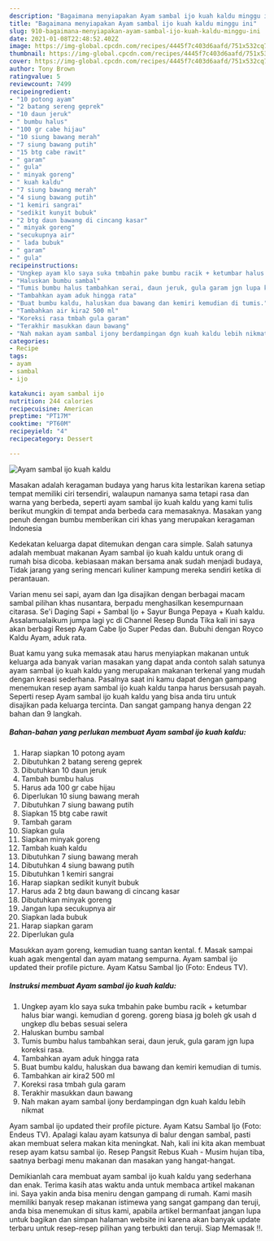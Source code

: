 ```yaml
---
description: "Bagaimana menyiapakan Ayam sambal ijo kuah kaldu minggu ini"
title: "Bagaimana menyiapakan Ayam sambal ijo kuah kaldu minggu ini"
slug: 910-bagaimana-menyiapakan-ayam-sambal-ijo-kuah-kaldu-minggu-ini
date: 2021-01-08T22:48:52.402Z
image: https://img-global.cpcdn.com/recipes/4445f7c403d6aafd/751x532cq70/ayam-sambal-ijo-kuah-kaldu-foto-resep-utama.jpg
thumbnail: https://img-global.cpcdn.com/recipes/4445f7c403d6aafd/751x532cq70/ayam-sambal-ijo-kuah-kaldu-foto-resep-utama.jpg
cover: https://img-global.cpcdn.com/recipes/4445f7c403d6aafd/751x532cq70/ayam-sambal-ijo-kuah-kaldu-foto-resep-utama.jpg
author: Tony Brown
ratingvalue: 5
reviewcount: 7499
recipeingredient:
- "10 potong ayam"
- "2 batang sereng geprek"
- "10 daun jeruk"
- " bumbu halus"
- "100 gr cabe hijau"
- "10 siung bawang merah"
- "7 siung bawang putih"
- "15 btg cabe rawit"
- " garam"
- " gula"
- " minyak goreng"
- " kuah kaldu"
- "7 siung bawang merah"
- "4 siung bawang putih"
- "1 kemiri sangrai"
- "sedikit kunyit bubuk"
- "2 btg daun bawang di cincang kasar"
- " minyak goreng"
- "secukupnya air"
- " lada bubuk"
- " garam"
- " gula"
recipeinstructions:
- "Ungkep ayam klo saya suka tmbahin pake bumbu racik + ketumbar halus biar wangi. kemudian d goreng. goreng biasa jg boleh gk usah d ungkep dlu bebas sesuai selera"
- "Haluskan bumbu sambal"
- "Tumis bumbu halus tambahkan serai, daun jeruk, gula garam jgn lupa koreksi rasa."
- "Tambahkan ayam aduk hingga rata"
- "Buat bumbu kaldu, haluskan dua bawang dan kemiri kemudian di tumis."
- "Tambahkan air kira2 500 ml"
- "Koreksi rasa tmbah gula garam"
- "Terakhir masukkan daun bawang"
- "Nah makan ayam sambal ijony berdampingan dgn kuah kaldu lebih nikmat"
categories:
- Recipe
tags:
- ayam
- sambal
- ijo

katakunci: ayam sambal ijo 
nutrition: 244 calories
recipecuisine: American
preptime: "PT17M"
cooktime: "PT60M"
recipeyield: "4"
recipecategory: Dessert

---
```



![Ayam sambal ijo kuah kaldu](https://img-global.cpcdn.com/recipes/4445f7c403d6aafd/751x532cq70/ayam-sambal-ijo-kuah-kaldu-foto-resep-utama.jpg)

Masakan adalah keragaman budaya yang harus kita lestarikan karena setiap tempat memiliki ciri tersendiri, walaupun namanya sama tetapi rasa dan warna yang berbeda, seperti ayam sambal ijo kuah kaldu yang kami tulis berikut mungkin di tempat anda berbeda cara memasaknya. Masakan yang penuh dengan bumbu memberikan ciri khas yang merupakan keragaman Indonesia

Kedekatan keluarga dapat ditemukan dengan cara simple. Salah satunya adalah membuat makanan Ayam sambal ijo kuah kaldu untuk orang di rumah bisa dicoba. kebiasaan makan bersama anak sudah menjadi budaya, Tidak jarang yang sering mencari kuliner kampung mereka sendiri ketika di perantauan.

Varian menu sei sapi, ayam dan Iga disajikan dengan berbagai macam sambal pilihan khas nusantara, berpadu menghasilkan kesempurnaan citarasa. Se&#39;i Daging Sapi + Sambal Ijo + Sayur Bunga Pepaya + Kuah kaldu. Assalamualaikum jumpa lagi yc di Channel Resep Bunda Tika kali ini saya akan berbagi Resep Ayam Cabe Ijo Super Pedas dan. Bubuhi dengan Royco Kaldu Ayam, aduk rata.

Buat kamu yang suka memasak atau harus menyiapkan makanan untuk keluarga ada banyak varian masakan yang dapat anda contoh salah satunya ayam sambal ijo kuah kaldu yang merupakan makanan terkenal yang mudah dengan kreasi sederhana. Pasalnya saat ini kamu dapat dengan gampang menemukan resep ayam sambal ijo kuah kaldu tanpa harus bersusah payah.
Seperti resep Ayam sambal ijo kuah kaldu yang bisa anda tiru untuk disajikan pada keluarga tercinta. Dan sangat gampang hanya dengan 22 bahan dan 9 langkah.


<!--inarticleads1-->

##### Bahan-bahan yang perlukan membuat Ayam sambal ijo kuah kaldu:

1. Harap siapkan 10 potong ayam
1. Dibutuhkan 2 batang sereng geprek
1. Dibutuhkan 10 daun jeruk
1. Tambah  bumbu halus
1. Harus ada 100 gr cabe hijau
1. Diperlukan 10 siung bawang merah
1. Dibutuhkan 7 siung bawang putih
1. Siapkan 15 btg cabe rawit
1. Tambah  garam
1. Siapkan  gula
1. Siapkan  minyak goreng
1. Tambah  kuah kaldu
1. Dibutuhkan 7 siung bawang merah
1. Dibutuhkan 4 siung bawang putih
1. Dibutuhkan 1 kemiri sangrai
1. Harap siapkan sedikit kunyit bubuk
1. Harus ada 2 btg daun bawang di cincang kasar
1. Dibutuhkan  minyak goreng
1. Jangan lupa secukupnya air
1. Siapkan  lada bubuk
1. Harap siapkan  garam
1. Diperlukan  gula


Masukkan ayam goreng, kemudian tuang santan kental. f. Masak sampai kuah agak mengental dan ayam matang sempurna. Ayam sambal ijo updated their profile picture. Ayam Katsu Sambal Ijo (Foto: Endeus TV). 

<!--inarticleads2-->

##### Instruksi membuat  Ayam sambal ijo kuah kaldu:

1. Ungkep ayam klo saya suka tmbahin pake bumbu racik + ketumbar halus biar wangi. kemudian d goreng. goreng biasa jg boleh gk usah d ungkep dlu bebas sesuai selera
1. Haluskan bumbu sambal
1. Tumis bumbu halus tambahkan serai, daun jeruk, gula garam jgn lupa koreksi rasa.
1. Tambahkan ayam aduk hingga rata
1. Buat bumbu kaldu, haluskan dua bawang dan kemiri kemudian di tumis.
1. Tambahkan air kira2 500 ml
1. Koreksi rasa tmbah gula garam
1. Terakhir masukkan daun bawang
1. Nah makan ayam sambal ijony berdampingan dgn kuah kaldu lebih nikmat


Ayam sambal ijo updated their profile picture. Ayam Katsu Sambal Ijo (Foto: Endeus TV). Apalagi kalau ayam katsunya di balur dengan sambal, pasti akan membuat selera makan kita meningkat. Nah, kali ini kita akan membuat resep ayam katsu sambal ijo. Resep Pangsit Rebus Kuah - Musim hujan tiba, saatnya berbagi menu makanan dan masakan yang hangat-hangat. 

Demikianlah cara membuat ayam sambal ijo kuah kaldu yang sederhana dan enak. Terima kasih atas waktu anda untuk membaca artikel makanan ini. Saya yakin anda bisa meniru dengan gampang di rumah. Kami masih memiliki banyak resep makanan istimewa yang sangat gampang dan teruji, anda bisa menemukan di situs kami, apabila artikel bermanfaat jangan lupa untuk bagikan dan simpan halaman website ini karena akan banyak update terbaru untuk resep-resep pilihan yang terbukti dan teruji. Siap Memasak !!. 
